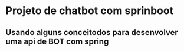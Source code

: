 # Projeto de chatbot com sprinboot

## Usando alguns conceitodos para desenvolver uma api de BOT com spring
